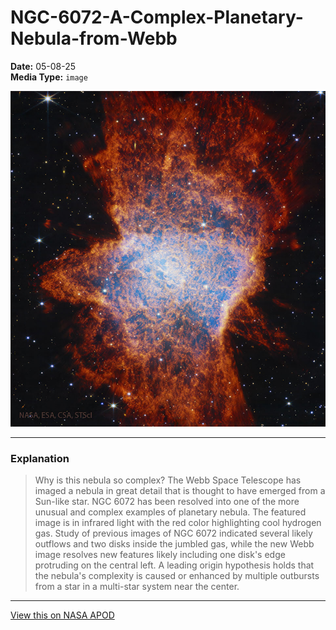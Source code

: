 # NGC-6072-A-Complex-Planetary-Nebula-from-Webb

**Date:** 05-08-25  
**Media Type:** `image`  

![Image](image.jpg)



---

### Explanation

> Why is this nebula so complex? The Webb Space Telescope has imaged a nebula in great detail that is thought to have emerged from a Sun-like star. NGC 6072 has been resolved into one of the more unusual and complex examples of planetary nebula. The featured image is in infrared light with the red color highlighting cool hydrogen gas. Study of previous images of NGC 6072 indicated several likely outflows and two disks inside the jumbled gas, while the new Webb image resolves new features likely including one disk's edge protruding on the central left.  A leading origin hypothesis holds that the nebula's complexity is caused or enhanced by multiple outbursts from a star in a multi-star system near the center.

---

[View this on NASA APOD](https://apod.nasa.gov/apod/astropix.html)
